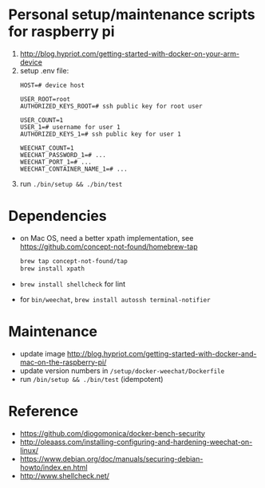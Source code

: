 # Personal setup/maintenance scripts for raspberry pi

1. http://blog.hypriot.com/getting-started-with-docker-on-your-arm-device
2. setup .env file:
    ```shell
    HOST=# device host

    USER_ROOT=root
    AUTHORIZED_KEYS_ROOT=# ssh public key for root user

    USER_COUNT=1
    USER_1=# username for user 1
    AUTHORIZED_KEYS_1=# ssh public key for user 1
    
    WEECHAT_COUNT=1
    WEECHAT_PASSWORD_1=# ...
    WEECHAT_PORT_1=# ...
    WEECHAT_CONTAINER_NAME_1=# ...
    ```
3. run `./bin/setup && ./bin/test`

# Dependencies

* on Mac OS, need a better xpath implementation, see https://github.com/concept-not-found/homebrew-tap

    ```bash
    brew tap concept-not-found/tap
    brew install xpath
    ```
* `brew install shellcheck` for lint
* for `bin/weechat`, `brew install autossh terminal-notifier`

# Maintenance

* update image http://blog.hypriot.com/getting-started-with-docker-and-mac-on-the-raspberry-pi/
* update version numbers in `/setup/docker-weechat/Dockerfile`
* run `/bin/setup && ./bin/test` (idempotent)

# Reference

* https://github.com/diogomonica/docker-bench-security
* http://oleaass.com/installing-configuring-and-hardening-weechat-on-linux/
* https://www.debian.org/doc/manuals/securing-debian-howto/index.en.html
* http://www.shellcheck.net/

